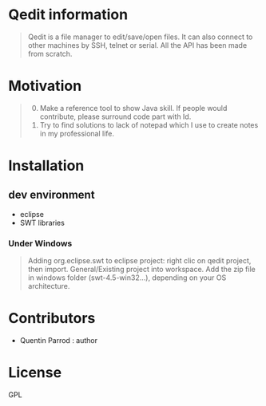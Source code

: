 # Qedit information
> Qedit is a file manager to edit/save/open files. It can also connect to other machines by SSH, telnet or serial. All the API has been made from scratch.

# Motivation
> 0. Make a reference tool to show Java skill. If people would contribute, please surround code part with Id.
> 0. Try to find solutions to lack of notepad which I use to create notes in my professional life.

# Installation

## dev environment
* eclipse
* SWT libraries

### Under Windows
> Adding org.eclipse.swt to eclipse project: right clic on qedit project, then import. General/Existing project into workspace.
Add the zip file in windows folder (swt-4.5-win32...), depending on your OS architecture.

# Contributors
* Quentin Parrod : author

# License
GPL
